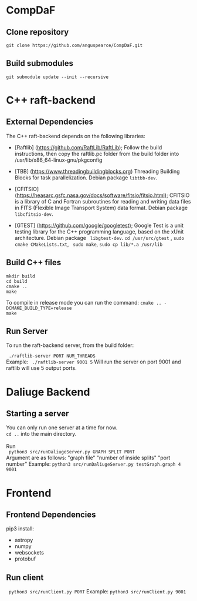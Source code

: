 # CompDaF

## Clone repository 
```git clone https://github.com/anguspearce/CompDaF.git```

## Build submodules
```git submodule update --init --recursive ```

# C++ raft-backend

## External Dependencies
The C++ raft-backend depends on the following libraries:
* [Raftlib] (https://github.com/RaftLib/RaftLib); Follow the build instructions, then copy the raftlib.pc folder from the build folder into /usr/lib/x86_64-linux-gnu/pkgconfig

* [TBB] (https://www.threadingbuildingblocks.org) Threading Building Blocks for task parallelization. Debian package `libtbb-dev`.

* [CFITSIO] (https://heasarc.gsfc.nasa.gov/docs/software/fitsio/fitsio.html); CFITSIO is a library of C and Fortran subroutines for reading and writing data files in FITS (Flexible Image Transport System) data format. Debian package `libcfitsio-dev`.

* [GTEST] (https://github.com/google/googletest); Google Test is a unit testing library for the C++ programming language, based on the xUnit architecture. Debian package ` libgtest-dev`. `cd /usr/src/gtest` , `sudo cmake CMakeLists.txt`, ` sudo make`, `sudo cp lib/*.a /usr/lib`

## Build C++ files
``` mkdir build ``` <br /> 
``` cd build ``` <br />
``` cmake .. ``` <br /> 
``` make ``` 

To compile in release mode you can run the command:
``` cmake .. -DCMAKE_BUILD_TYPE=release ``` <br /> 
``` make ``` 

## Run Server
To run the raft-backend server, from the build folder:

``` ./raftlib-server PORT NUM_THREADS``` <br />
Example:
``` ./raftlib-server 9001 5```
Will run the server on port 9001 and raftlib will use 5 output ports.

# Daliuge Backend
## Starting a server
You can only run one server at a time for now.<br />
```cd ..``` into the main directory. <br /><br />
Run <br />
``` python3 src/runDaliugeServer.py GRAPH SPLIT PORT``` <br />
Argument are as follows: "graph file" "number of inside splits" "port number"
Example:
``` python3 src/runDaliugeServer.py testGraph.graph 4 9001 ```

# Frontend
## Frontend Dependencies
pip3 install:
* astropy
* numpy
* websockets
* protobuf

## Run client
``` python3 src/runClient.py PORT```
Example:
``` python3 src/runClient.py 9001 ```

